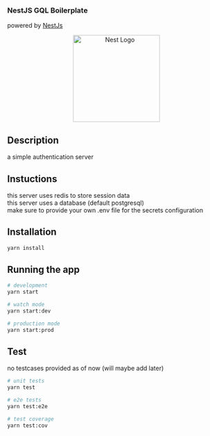 ### NestJS GQL Boilerplate

powered by [NestJs](http://nestjs.com/)

<p align="center">
  <a href="http://nestjs.com/" target="blank"><img src="https://nestjs.com/img/logo_text.svg" width="200" alt="Nest Logo" /></a>
</p>

## Description

a simple authentication server

## Instuctions

this server uses redis to store session data  
this server uses a database (default postgresql)  
make sure to provide your own .env file for the secrets configuration

## Installation

```bash
yarn install
```

## Running the app

```bash
# development
yarn start

# watch mode
yarn start:dev

# production mode
yarn start:prod
```

## Test

no testcases provided as of now (will maybe add later)

```bash
# unit tests
yarn test

# e2e tests
yarn test:e2e

# test coverage
yarn test:cov
```
